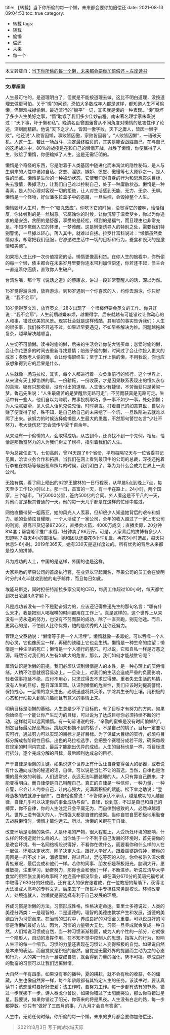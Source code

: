 title: 【转载】当下你所偷的每一个懒，未来都会要你加倍偿还
date: 2021-08-13 09:04:53
toc: true
category:
 - 转载
tags:
 - 转载
 - 偷懒
 - 偿还
 - 未来
 - 每一个
---

本文转载自：[当下你所偷的每一个懒，未来都会要你加倍偿还 – 左岸读书](http://www.zreading.cn/archives/8265.html)

---

**文/廖超国**

人生最可怕的，是道理明白了，但就是不能按道理去做。这比不明白道理，没按道理去做更可怕。关于“懒”的问题，恐怕大多数成年人都是这样，都知道人生不可偷懒，但很难戒掉偷懒。最近流行的“躺平”一词，其实就是懒的一种表现。“懒”毁坏了多少人生美好之事，“惰”耽误了我们多少佳妙前程。南宋著名理学家朱熹说过：“天下事，坏于懒和私”。晚清名臣曾国藩曾从不同角度对懒惰的危害性作了论述，深刻而精辟。他说“天下之才人，皆因一傲字败，天下之庸人，皆因一懒字败”。他还说“人败皆因懒，事败皆因傲，家败皆因奢”。“人败皆因懒”，一语破天机。人这一生，若比一场战斗，决定最终胜负的，其实是能否战胜自己。在与自己的这场战斗中，80%的战疫是在和自己的懒惰开战，战胜了懒惰，你便赢得了人生，败给了懒惰，你便输掉了人生。这是无需证明的。


<!-- more -->


懒惰是个奇怪的东西，它是附着于人类基因中随进化而未淘汰的隐性秘码，是人与生俱来的人性中诸如自私、贪恋、淫欲、嫉妒、愤怒、傲慢等七大原罪之一，是人性的弱点。懒惰是生命的一种被动状态，它使我们对自身的行为和思想丧失目标，失去激情，丢掉活力，让我们自己难以控制自己，处于一种庸散状态。懒惰是一种毒素，是人的心理对客观一切的拒绝，让人对生活感到无能、无力、无奈、无聊。懒惰是一个怪物，好似潘多拉盒子中的恶魔，一旦失控，会毁掉整个人生。

懒惰毁坏人生时，有一个“糖丸效应”。你吃下它的时候，没觉得它的苦味，恰恰相反，你体尝到的是一丝甜意。它腐蚀你的时候，让你沉醉于温柔梦乡，你以为你追求的是安逸，贪图的是舒服，享受的是轻松，得到的是福气，而且理由也非常充足。不知不觉倒入它的怀里，一梦难醒。这是懒惰诱导人的特别之处，需要我们特别警惕，一旦掉以轻心，落入其中，就难以自拔。拉罗什富科说过：“懒惰虽然柔情似水，却常把我们征服，它渗透进生活中一切的目标和行为，蚕食和毁灭的是激情和美德”。

如果把人生比作一次价值投资的话，懒惰更像高利贷。在你人生的旅程中，你所偷的每一个懒，债主都会在未来岁月里要你连本带利加倍偿还，你若还不起，债主会一直追着你逼债，直致你人生破产。

台湾名嘴，那个写《说话之道》的蔡康永，讲过一段非常警醒人的话，深以为然。

15岁觉得游泳难，放弃游泳。到18岁遇到一个你喜欢的人，约你去游泳，你只好说：“我不会耶”。

18岁觉得英文难，放弃英文。28岁出现了一个很棒但要会英文的工作。你只好说：“我不会耶”。人生前期越嫌麻烦，越懒得学，后来就越有可能错过让你动心的人和事，错过优美的风景。现实社会就是这样残酷，其用铁的事实告诉我们：人生的很多事，我们躲不开逃不过，如果迟早要遇见，不如早些解决为妙。问题越拖越复杂，越早解决越顺当。

人生切不可偷懒。读书时偷的懒，后来的生活会让你花大钱买单；恋爱时偷的懒，会让你花更多的时间去重新寻找爱情；陪孩子偷的懒，时间过了会让你投入更大的成本；孝敬老人偷的懒，会让你悔恨终生；至于工作上偷的懒，不用我说，你也应该想象得到它的后果是什么。

人生就像一场马拉松，其实，每个人都进行着一次负重前行的修行。这个世界上，从来没有天上掉馅饼的事。一份耕耘，一份收获，才是因果联系表现出的恒久永存的真理。哪有只想收获，没有付出的道理。人生很少有捷径，不劳而获只是黄梁一梦。鲁迅先生说：“人生最痛苦的是梦醒后无路可走”。不劳而获真是无路可走。生活中有一些人，他们自以为聪明，做事投机取巧，多一事不如少一事，处处偷懒；为人油腻耍滑，见人说人话见鬼说鬼话，时时卖乖。打着自己的如意算盘，自以为赚了便宜得了好，殊不知，是自己给自己的未来挖了一个坑，一旦跌陷进去就难以爬了出来。该努力的时候选择偷懒是人生最大的愚蠢，不然那句警世名言“少壮不努力，老大徒伤悲”怎会流传华夏千百余年。

从来没有一个偷懒的人，会取得成功。从古到今，还真找不到一个先例。相反，恰恰是那勤奋努力的人为我们树立了榜样，指引着我们的人生。

华为总裁任正飞，七旬高龄，曾74天跑了6个省份，平均每隔12天与一位省委书记见面，洽谈业务合作和拓展。当我们在网上看到最顶牛的公司的总裁，深夜还拖着行李箱在机场等候出租车照片的时候，我们明白了，华为为什么会成为世界上一流公司。

无独有偶，看了网上晒出的62岁王健林的一日行程表，从早晨5点到晚上7点，每天至少工作12小时以上。那一日，首富的一天，有一半在路上。24小时，两个国家，三个城市，飞行6000公里，签约500亿的合同。外人看这是不平凡的一天，对他而言是极其普通的一天。他的每一天几乎都是在这样的忙碌中度过。

网络直播带货一姐薇亚，她的风光人人羡慕，但却很少人知道她背后的艰辛和努力。她的业绩炫目耀眼，一个人活成了一家公司，全年的收入超过了一家上市公司的利润。最高带货记录87.26亿，直播卖火箭，4000万成交；直播卖房，20分钟814套；帮袁隆平推广水稻，1分钟卖了86万斤。可是，人家背后的拼博有多少人知道呢？每天4小的直播后，她和团队还要花6小时复盘，再花3小时选品，每天只休息5-6小时。2019年365天，她有330天是这样度过的。所有优秀的背后从来都是惊人的拼博。

凡为成功的人士，中国的是这样，外国的也是这样。

大家熟悉的苹果公司的首席执行官，在业界以早起闻名，苹果公司的员工会在黎明时分的4点半就收到他的电子邮件，而且每日如此。

埃隆马斯克，同时担任特斯拉多家公司的CEO，每周工作超过100小时，每天都忙到次日凌晨3点才躺下。

凡是成功者没有一个不是勤奋努力的，应该还记得鲁迅先生的那句名言：“哪有什么天才，我是把别人喝咖啡的时间都用在工作上”。真是这样的，这个世界上从来没有一劳永逸的努力，也没有不劳而获的成功，除了一直奔跑，别无他途。而且，更窝心的是，不怕别人比你优秀，怕的是优秀的人比你还努力。

管理之父泰勒说：“懒惰等于将一个人活埋”。懒惰就像一条毒蛇，可以吞噬一个人的心灵，它也像灰尘一样，再硬的铁碰上它也会生锈。懒惰是一种生命的绝望；懒惰是一种生活的死亡；懒惰是一个人德行的墓穴。可以说，它和自私一样是万恶之源。既然它对我们的人生有如此大的危害，那么，我们如何才能战胜它呢？

厘清认识是治懒的前提。我们必须认识到懒惰是人的本性，是一种心理上的厌倦情绪。人稍不注意就很容易染上。一旦染上，对我们的生活会造成严重的负面影响，轻者做事拖延不绝，应付不用心，只求过得去不求过得硬。重者失去生活的热情，没有人生的目标，整日浑浑噩噩。认识到懒惰的危害性，我们应该时刻提高警惕，保持戒心。一旦懒的念头生出，必须迅速将其灭杀。铲除其生长的土壤，用积极的心态和行动投入到感兴趣而且有意义的事情上来。

明确目标是治懒的基础。人生总是少不了目标的，有了目标才有努力的方向。如果你始终有一个能让你产生动力的目标，可以说为了达成目标你必须持续不断的行动，这样就可以远离懒惰。有一句谚语说的好，“辛勤的蜜蜂是没有时间偷懒的”。制定目标最忌好高鹜远。跳起来都摘不到的桃子，不是自己的桃子。目标一定要切实可行，通过努力可以实现的目标才是好目标。为了保证大目标的实行，必须将目标分解成各阶段性目标。出色的马拉松选手，会把整个赛程分成若干段，确保每段在规定的时间内完成，最后才能跑出优异的成绩。人生的目标也是一样，将目标进行拆分，逐个完成分解的目标，最后顺利达成总的目标。

严于自律是治懒的关键。如果说这个世界上有什么让自身变得强大的秘器，或者说有什么通向成功的秘道的话，自律，可以说是当仁不让的首选。当然，自律也是治懒的最有效的利器。人们通常说，永远无法叫醒装睡的人。人只有靠自己醒来，才能变得明白。而自律便是自己叫醒自己。真正的自律是一种信仰，一种力量，一种自警，它会让人约束自己，让内心强大，充满着积极的赋能。松下幸之助说：“登峰造极的成就源于自律”。白岩松也曾说：“不管你承认不承认，越是成功的人越自律，自律几乎可以决定你的事业成功与否”。自律，说到底，不过是自己和自己的搏弈，你不自律，你的人生注定只会平庸无为，而自律到极致的人，必然卓越超凡。世界上没有强大的人，所谓强大都是自律的结果。当你自觉自愿积极地用勤奋去战胜懒惰时，懒惰才离你远去。所以，治懒的关键在于自律。

改变环境是治懒的条件。人是环境的产物，很大程度上，人受所处环境的影响，什么样的环境造就什么样的人。当你处于一个不利于自己发展的环境时，首先要做的是改变环境。有一名网络桥段说得好，不看你在做什么，而要看你和什么样的人在一起做。环境决定状态，圈子决定人生。跟好人学好人，跟着巫婆跳假神，若你的周围是一群不求上进，消极庸懒，得过且过，混吃等死的人时，你会被带入温水煮青蛙景况，最后变成和他们一样。若你的同事、朋友都是积极阳光，脑洞大开，思维敏捷，注重学习，勤奋努力，那你也会和他们一样，不断进步。听说过清华大学食堂的厨师张立勇的故事吗？他连高中都没毕业，却在满分670分的英语托福考试中取得了630分的好成绩。还有北大的保安张君成，在一位教授的帮助下，获得北大法律成人高考的专科文凭，后来去了一所民办中专担任常务副校长。环境改变人，处境造就人，治懒就是要选择有利于自己发展的环境。

养成习惯是治懒的方法。习惯形成性格，性格决定命运。亚里士多德说过，人类的美德分两类：一是理智的，二是道德的。理智的美德由教学产生和发展，道德的美德由行为习惯而来。在治懒的过程中，养成良好的习惯至关重要。可以说良好的习惯是治懒的最好方法。因为，习惯的力量强大无比，习惯一旦养成就会变成一种自然。人们常说习惯成自然，当一种习惯渐渐稳固，成为人的个性的一部分，它就像一个隐形人，自动的发挥作用，在不知不觉中控制人的思想，指挥人的行为，影响人生活的每一个细节。习惯的力量还表现在习惯让人变得积极的自觉。如果说自然是本来的表达，而自觉就是积极的自然。自觉是无需外界的提醒而主动为之的心态和行为。人的某一行为一旦变成自觉，就会得到力量的强化，势不可挡。养成良好的勤奋的习惯可以让我们远离懒惰。

大自然一年有四季，如果没有春的播种，夏的耕耘，就不会有秋的收获，冬的储藏。人生也像自然界一样，每个年龄段都有其特定人生的任务。该读书时，要认真读书；该恋爱时要好好恋爱；该工作时，要努力工作。每一步都有该有的节奏，错过一步就挪下一步。诗人泰戈尔曾说，如果你错过了太阳而哭泣，那么你将错过星星。我要说，如果你错过了阳光，你等来的将是黑夜。人生没有白走的路，每一步都算数。你只有“做好了三四月的事，八九月才会自有答案”。

人生中，无论任何时候，你所偷的每一个懒，未来的岁月都会要你加倍偿还。

> 2021年8月3日
> 写于南湖水域天际
